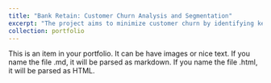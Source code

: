```yaml
---
title: "Bank Retain: Customer Churn Analysis and Segmentation"
excerpt: "The project aims to minimize customer churn by identifying key factors influencing attrition and segmenting customers most likely to leave. The insights will enable the marketing department to develop targeted strategies for improving retention.<br/><img src='/images/500x300.png'>"
collection: portfolio
---
```


This is an item in your portfolio. It can be have images or nice text. If you name the file .md, it will be parsed as markdown. If you name the file .html, it will be parsed as HTML. 
